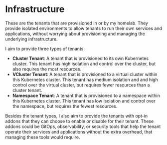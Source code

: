 # Infrastructure

These are the tenants that are provisioned in or by my homelab. They provide isolated environments to allow tenants to run their own services and applications, without worrying about provisioning and managing the underlying infrastructure.

I aim to provide three types of tenants:

- **Cluster Tenant**: A tenant that is provisioned to its own Kubernetes cluster. This tenant has high isolation and control over the cluster, but also requires the most resources.
- **VCluster Tenant**: A tenant that is provisioned to a virtual cluster within this Kubernetes cluster. This tenant has medium isolation and and high control over the virtual cluster, but requires fewer resources than a cluster tenant.
- **Namespace Tenant**: A tenant that is provisioned to a namespace within this Kubernetes cluster. This tenant has low isolation and control over the namespace, but requires the fewest resources.

Besides the tenant types, I also aim to provide the tenants with opt-in addons that they can choose to enable or disable for their tenant. These addons could be GitOps, observability, or security tools that help the tenant operate their services and applications without the extra overhead, that managing these tools would require.
